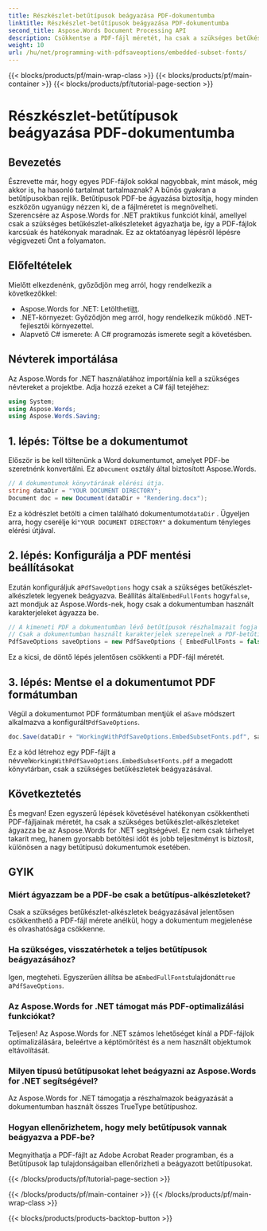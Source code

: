 ```yaml
---
title: Részkészlet-betűtípusok beágyazása PDF-dokumentumba
linktitle: Részkészlet-betűtípusok beágyazása PDF-dokumentumba
second_title: Aspose.Words Document Processing API
description: Csökkentse a PDF-fájl méretét, ha csak a szükséges betűkészlet-alkészleteket ágyazza be az Aspose.Words for .NET segítségével. Kövesse lépésenkénti útmutatónkat a PDF-ek hatékony optimalizálásához.
weight: 10
url: /hu/net/programming-with-pdfsaveoptions/embedded-subset-fonts/
---
```


{{< blocks/products/pf/main-wrap-class >}}
{{< blocks/products/pf/main-container >}}
{{< blocks/products/pf/tutorial-page-section >}}

# Részkészlet-betűtípusok beágyazása PDF-dokumentumba

## Bevezetés

Észrevette már, hogy egyes PDF-fájlok sokkal nagyobbak, mint mások, még akkor is, ha hasonló tartalmat tartalmaznak? A bűnös gyakran a betűtípusokban rejlik. Betűtípusok PDF-be ágyazása biztosítja, hogy minden eszközön ugyanúgy nézzen ki, de a fájlméretet is megnövelheti. Szerencsére az Aspose.Words for .NET praktikus funkciót kínál, amellyel csak a szükséges betűkészlet-alkészleteket ágyazhatja be, így a PDF-fájlok karcsúak és hatékonyak maradnak. Ez az oktatóanyag lépésről lépésre végigvezeti Önt a folyamaton.

## Előfeltételek

Mielőtt elkezdenénk, győződjön meg arról, hogy rendelkezik a következőkkel:

-  Aspose.Words for .NET: Letöltheti[itt](https://releases.aspose.com/words/net/).
- .NET-környezet: Győződjön meg arról, hogy rendelkezik működő .NET-fejlesztői környezettel.
- Alapvető C# ismerete: A C# programozás ismerete segít a követésben.

## Névterek importálása

Az Aspose.Words for .NET használatához importálnia kell a szükséges névtereket a projektbe. Adja hozzá ezeket a C# fájl tetejéhez:

```csharp
using System;
using Aspose.Words;
using Aspose.Words.Saving;
```

## 1. lépés: Töltse be a dokumentumot

 Először is be kell töltenünk a Word dokumentumot, amelyet PDF-be szeretnénk konvertálni. Ez a`Document` osztály által biztosított Aspose.Words.

```csharp
// A dokumentumok könyvtárának elérési útja.
string dataDir = "YOUR DOCUMENT DIRECTORY";
Document doc = new Document(dataDir + "Rendering.docx");
```

 Ez a kódrészlet betölti a címen található dokumentumot`dataDir` . Ügyeljen arra, hogy cserélje ki`"YOUR DOCUMENT DIRECTORY"` a dokumentum tényleges elérési útjával.

## 2. lépés: Konfigurálja a PDF mentési beállításokat

 Ezután konfiguráljuk a`PdfSaveOptions` hogy csak a szükséges betűkészlet-alkészletek legyenek beágyazva. Beállítás által`EmbedFullFonts` hogy`false`, azt mondjuk az Aspose.Words-nek, hogy csak a dokumentumban használt karakterjeleket ágyazza be.

```csharp
// A kimeneti PDF a dokumentumban lévő betűtípusok részhalmazait fogja tartalmazni.
// Csak a dokumentumban használt karakterjelek szerepelnek a PDF-betűtípusokban.
PdfSaveOptions saveOptions = new PdfSaveOptions { EmbedFullFonts = false };
```

Ez a kicsi, de döntő lépés jelentősen csökkenti a PDF-fájl méretét.

## 3. lépés: Mentse el a dokumentumot PDF formátumban

 Végül a dokumentumot PDF formátumban mentjük el a`Save` módszert alkalmazva a konfigurált`PdfSaveOptions`.

```csharp
doc.Save(dataDir + "WorkingWithPdfSaveOptions.EmbedSubsetFonts.pdf", saveOptions);
```

 Ez a kód létrehoz egy PDF-fájlt a névvel`WorkingWithPdfSaveOptions.EmbedSubsetFonts.pdf` a megadott könyvtárban, csak a szükséges betűkészletek beágyazásával.

## Következtetés

És megvan! Ezen egyszerű lépések követésével hatékonyan csökkentheti PDF-fájljainak méretét, ha csak a szükséges betűkészlet-alkészleteket ágyazza be az Aspose.Words for .NET segítségével. Ez nem csak tárhelyet takarít meg, hanem gyorsabb betöltési időt és jobb teljesítményt is biztosít, különösen a nagy betűtípusú dokumentumok esetében.

## GYIK

### Miért ágyazzam be a PDF-be csak a betűtípus-alkészleteket?
Csak a szükséges betűkészlet-alkészletek beágyazásával jelentősen csökkenthető a PDF-fájl mérete anélkül, hogy a dokumentum megjelenése és olvashatósága csökkenne.

### Ha szükséges, visszatérhetek a teljes betűtípusok beágyazásához?
 Igen, megteheti. Egyszerűen állítsa be a`EmbedFullFonts`tulajdonát`true` a`PdfSaveOptions`.

### Az Aspose.Words for .NET támogat más PDF-optimalizálási funkciókat?
Teljesen! Az Aspose.Words for .NET számos lehetőséget kínál a PDF-fájlok optimalizálására, beleértve a képtömörítést és a nem használt objektumok eltávolítását.

### Milyen típusú betűtípusokat lehet beágyazni az Aspose.Words for .NET segítségével?
Az Aspose.Words for .NET támogatja a részhalmazok beágyazását a dokumentumban használt összes TrueType betűtípushoz.

### Hogyan ellenőrizhetem, hogy mely betűtípusok vannak beágyazva a PDF-be?
Megnyithatja a PDF-fájlt az Adobe Acrobat Reader programban, és a Betűtípusok lap tulajdonságaiban ellenőrizheti a beágyazott betűtípusokat.

{{< /blocks/products/pf/tutorial-page-section >}}

{{< /blocks/products/pf/main-container >}}
{{< /blocks/products/pf/main-wrap-class >}}

{{< blocks/products/products-backtop-button >}}
